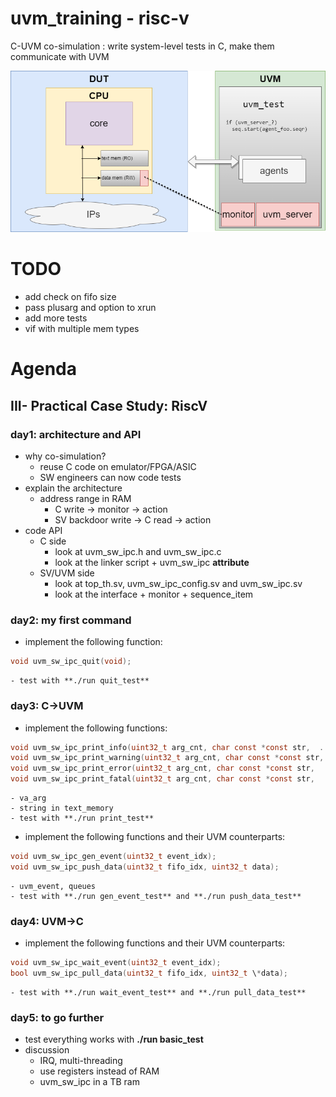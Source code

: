 # uvm_training - risc-v
C-UVM co-simulation : write system-level tests in C, make them communicate with UVM

![](.images/uvm_sw_ipc.png)


# TODO
  - add check on fifo size
  - pass plusarg and option to xrun
  - add more tests
  - vif with multiple mem types


# Agenda

## III- Practical Case Study: RiscV
### day1: architecture and API
  - why co-simulation?
    - reuse C code on emulator/FPGA/ASIC
    - SW engineers can now code tests
  - explain the architecture
    - address range in RAM
      - C write -> monitor -> action
      - SV backdoor write -> C read -> action
  - code API
    - C side
      - look at uvm_sw_ipc.h and uvm_sw_ipc.c
      - look at the linker script + uvm_sw_ipc __attribute__
    - SV/UVM side
      - look at top_th.sv, uvm_sw_ipc_config.sv and uvm_sw_ipc.sv
      - look at the interface + monitor + sequence_item
### day2: my first command
  - implement the following function:
```c
void uvm_sw_ipc_quit(void);
```
    - test with **./run quit_test**
### day3: C->UVM
  - implement the following functions:
```c
void uvm_sw_ipc_print_info(uint32_t arg_cnt, char const *const str,  ...);
void uvm_sw_ipc_print_warning(uint32_t arg_cnt, char const *const str,  ...);
void uvm_sw_ipc_print_error(uint32_t arg_cnt, char const *const str,  ...);
void uvm_sw_ipc_print_fatal(uint32_t arg_cnt, char const *const str,  ...);
`````
    - va_arg
    - string in text_memory
    - test with **./run print_test**
  - implement the following functions and their UVM counterparts:
  ```c
void uvm_sw_ipc_gen_event(uint32_t event_idx);
void uvm_sw_ipc_push_data(uint32_t fifo_idx, uint32_t data);
  ```
    - uvm_event, queues
    - test with **./run gen_event_test** and **./run push_data_test**
### day4: UVM->C
  - implement the following functions and their UVM counterparts:
```c
void uvm_sw_ipc_wait_event(uint32_t event_idx);
bool uvm_sw_ipc_pull_data(uint32_t fifo_idx, uint32_t \*data);
```
    - test with **./run wait_event_test** and **./run pull_data_test**
### day5: to go further
  - test everything works with **./run basic_test**
  - discussion
    - IRQ, multi-threading
    - use registers instead of RAM
    - uvm_sw_ipc in a TB ram
